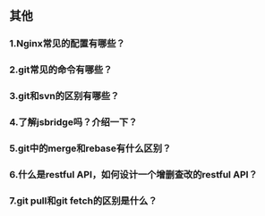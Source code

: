## 其他
### 1.Nginx常见的配置有哪些？

### 2.git常见的命令有哪些？

### 3.git和svn的区别有哪些？

### 4.了解jsbridge吗？介绍一下？

### 5.git中的merge和rebase有什么区别？

### 6.什么是restful API，如何设计一个增删查改的restful API？

### 7.git pull和git fetch的区别是什么？
